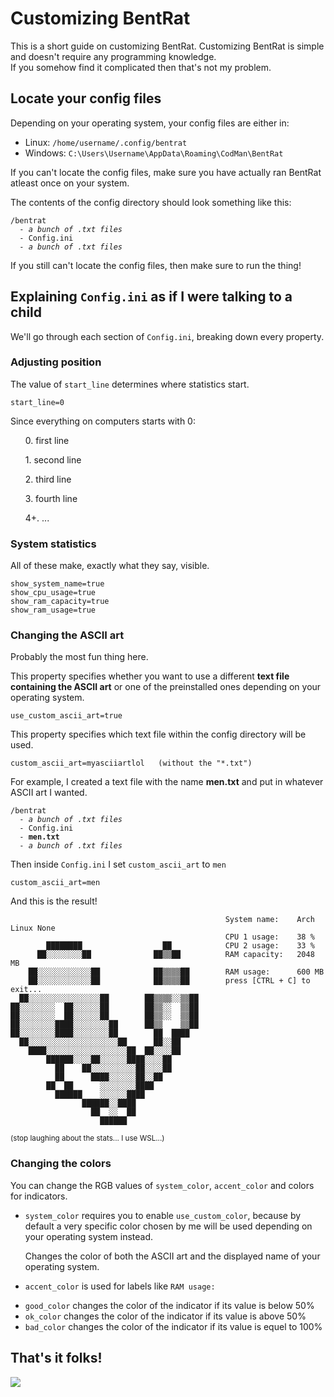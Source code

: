 <h1>Customizing BentRat</h1>
<p>This is a short guide on customizing BentRat. Customizing BentRat is simple and doesn't require any programming knowledge.<br>If you somehow find it complicated then that's not my problem.</p>
<h2>Locate your config files</h2>
<p>Depending on your operating system, your config files are either in:</p>
<ul>
  <li>Linux: <code>/home/username/.config/bentrat</code></li>
  <li>Windows: <code>C:\Users\Username\AppData\Roaming\CodMan\BentRat</code></li>
</ul>
<p>If you can't locate the config files, make sure you have actually ran BentRat atleast once on your system.</p>
<p>The contents of the config directory should look something like this:</p>
<pre><code>/bentrat
  - <i>a bunch of .txt files</i>
  - Config.ini
  - <i>a bunch of .txt files</i></code></pre>
<p>If you still can't locate the config files, then make sure to run the thing!</p>

<h2>Explaining <code>Config.ini</code> as if I were talking to a child</h2>
<p>We'll go through each section of <code>Config.ini</code>, breaking down every property.</p>
<h3>Adjusting position</h3>
<p>The value of <code>start_line</code> determines where statistics start.</p>
<pre><code>start_line=0</code></pre>
<p>Since everything on computers starts with 0:</p>
<ol>
  <p>0. first line</p>
  <p>1. second line</p>
  <p>2. third line</p>
  <p>3. fourth line</p>
  <p>4+. ...</p>
</ol>
<h3>System statistics</h3>
<p>All of these make, exactly what they say, visible.</p>
<pre><code>show_system_name=true
show_cpu_usage=true
show_ram_capacity=true
show_ram_usage=true</code></pre>
<h3>Changing the ASCII art</h3>
<p>Probably the most fun thing here.</p>
<p>This property specifies whether you want to use a different <strong>text file containing the ASCII art</strong> or one of the preinstalled ones depending on your operating system.</p>
<pre><code>use_custom_ascii_art=true</code></pre>
<p>This property specifies which text file within the config directory will be used.</p>
<pre><code>custom_ascii_art=myasciiartlol   (without the "*.txt")</code></pre>
<p>For example, I created a text file with the name <strong>men.txt</strong> and put in whatever ASCII art I wanted.</p>
<pre><code>/bentrat
  - <i>a bunch of .txt files</i>
  - Config.ini
  - <strong>men.txt</strong>
  - <i>a bunch of .txt files</i></code></pre>
<p>Then inside <code>Config.ini</code> I set <code>custom_ascii_art</code> to <code>men</code></p>
<pre><code>custom_ascii_art=men</code></pre>
<p>And this is the result!</p>
<pre><code>                                                System name:    Arch Linux None
                                                CPU 1 usage:    38 %
        ████████                  ██            CPU 2 usage:    33 %
      ██░░░░░░░░██              ██▒▒██          RAM capacity:   2048 MB
    ██░░░░░░░░░░░░██            ██▒▒▒▒██        RAM usage:      600 MB
    ██░░░░░░░░░░░░██            ██▒▒▒▒██        press [CTRL + C] to exit...
  ██░░░░░░░░░░░░░░░░██        ██▒▒▒▒░░▒▒██      
██░░░░░░░░  ██░░░░░░██        ██▒▒░░  ▒▒██      
██░░░░░░░░  ██░░░░░░██        ██▒▒░░  ▒▒██
██░░░░░░░░████░░░░░░░░██      ██▒▒    ▒▒██
██░░░░░░░░████░░░░░░░░██        ██  ████
  ██░░░░░░░░░░░░░░░░░░░░██      ██░░██
    ████░░░░░░░░░░░░░░░░░░██  ██░░░░██
        ██████░░░░██░░░░░░████░░░░██
          ██    ██░░░░░░░░░░██░░░░██
          ██      ████░░░░░░██░░██
        ██  ██      ░░░░░░░░████
          ██████    ░░░░░░████
                ██████░░████
                  ██  ░░  ██
                    ██████</code></pre>
<p><sub>(stop laughing about the stats... I use WSL...)</sub></p>
<h3>Changing the colors</h3>
<p>You can change the RGB values of <code>system_color</code>, <code>accent_color</code> and colors for indicators.</p>
<ul>
<li><p><code>system_color</code> requires you to enable <code>use_custom_color</code>, because by default a very specific color chosen by me will be used depending on your operating system instead.</p>
  <p>Changes the color of both the ASCII art and the displayed name of your operating system.</p></li>
<li><p><code>accent_color</code> is used for labels like <code>RAM usage:</code></p></li>
<li><code>good_color</code> changes the color of the indicator if its value is below 50%</li>
<li><code>ok_color</code> changes the color of the indicator if its value is above 50%</li>
<li><code>bad_color</code> changes the color of the indicator if its value is equel to 100%</li>
</ul>

<h2>That's it folks!</h2>
<img src="https://media.tenor.com/jomR5uqWXzMAAAAd/real-horizontally-spinning-rat.gif">
